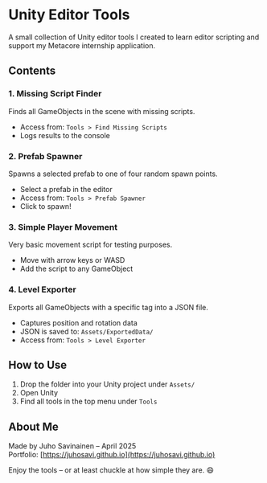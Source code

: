 # Unity Editor Tools

A small collection of Unity editor tools I created to learn editor scripting and support my Metacore internship application.

## Contents

### 1. Missing Script Finder
Finds all GameObjects in the scene with missing scripts.

- Access from: `Tools > Find Missing Scripts`
- Logs results to the console

### 2. Prefab Spawner
Spawns a selected prefab to one of four random spawn points.

- Select a prefab in the editor
- Access from: `Tools > Prefab Spawner`
- Click to spawn!

### 3. Simple Player Movement
Very basic movement script for testing purposes.

- Move with arrow keys or WASD
- Add the script to any GameObject

### 4. Level Exporter
Exports all GameObjects with a specific tag into a JSON file.

- Captures position and rotation data
- JSON is saved to: `Assets/ExportedData/`
- Access from: `Tools > Level Exporter`

## How to Use

1. Drop the folder into your Unity project under `Assets/`
2. Open Unity
3. Find all tools in the top menu under `Tools`

## About Me

Made by Juho Savinainen – April 2025  
Portfolio: [https://juhosavi.github.io](https://juhosavi.github.io)

Enjoy the tools – or at least chuckle at how simple they are. 😄
